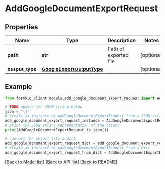 # AddGoogleDocumentExportRequest


## Properties

Name | Type | Description | Notes
------------ | ------------- | ------------- | -------------
**path** | **str** | Path of exported file | [optional] 
**output_type** | [**GoogleExportOutputType**](GoogleExportOutputType.md) |  | [optional] 

## Example

```python
from formkiq_client.models.add_google_document_export_request import AddGoogleDocumentExportRequest

# TODO update the JSON string below
json = "{}"
# create an instance of AddGoogleDocumentExportRequest from a JSON string
add_google_document_export_request_instance = AddGoogleDocumentExportRequest.from_json(json)
# print the JSON string representation of the object
print(AddGoogleDocumentExportRequest.to_json())

# convert the object into a dict
add_google_document_export_request_dict = add_google_document_export_request_instance.to_dict()
# create an instance of AddGoogleDocumentExportRequest from a dict
add_google_document_export_request_from_dict = AddGoogleDocumentExportRequest.from_dict(add_google_document_export_request_dict)
```
[[Back to Model list]](../README.md#documentation-for-models) [[Back to API list]](../README.md#documentation-for-api-endpoints) [[Back to README]](../README.md)


